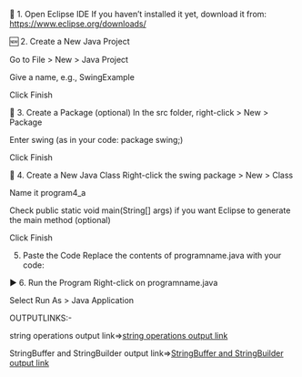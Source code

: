 🔧 1. Open Eclipse IDE
If you haven’t installed it yet, download it from:
https://www.eclipse.org/downloads/

🆕 2. Create a New Java Project

Go to File > New > Java Project

Give a name, e.g., SwingExample

Click Finish

📁 3. Create a Package (optional)
In the src folder, right-click > New > Package

Enter swing (as in your code: package swing;)

Click Finish

📄 4. Create a New Java Class
Right-click the swing package > New > Class

Name it program4_a

Check public static void main(String[] args) if you want Eclipse to generate the main method (optional)

Click Finish

5. Paste the Code
Replace the contents of programname.java with your code:

▶️ 6. Run the Program
Right-click on programname.java

Select Run As > Java Application


OUTPUTLINKS:-

string operations output link=>[string operations output link](https://github.com/poojaK853/JavaPrograms/blob/main/String/p2_a.png)

StringBuffer and StringBuilder output link=>[StringBuffer and StringBuilder output link](https://github.com/poojaK853/JavaPrograms/blob/main/String/p2_b.png)
